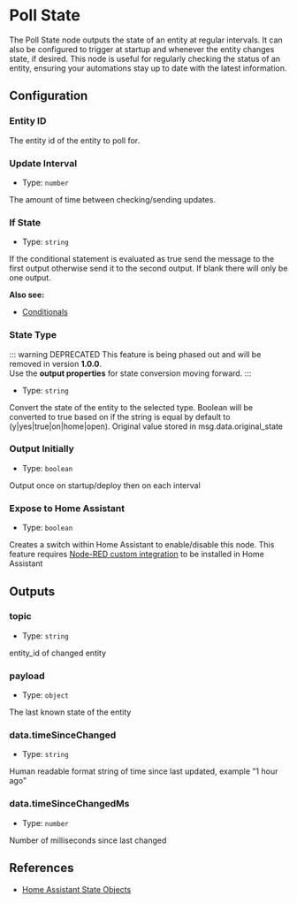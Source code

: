 # Poll State

The Poll State node outputs the state of an entity at regular intervals. It can also be configured to trigger at startup and whenever the entity changes state, if desired. This node is useful for regularly checking the status of an entity, ensuring your automations stay up to date with the latest information.

## Configuration

### Entity ID <Badge text="required"/>

The entity id of the entity to poll for.

### Update Interval

- Type: `number`

The amount of time between checking/sending updates.

### If State

- Type: `string`

If the conditional statement is evaluated as true send the message to the first output otherwise send it to the second output. If blank there will only be one output.

**Also see:**

- [Conditionals](/guide/conditionals.md)

### State Type

::: warning DEPRECATED
This feature is being phased out and will be removed in version **1.0.0**.  
Use the **output properties** for state conversion moving forward.
:::

- Type: `string`

Convert the state of the entity to the selected type. Boolean will be converted to true based on if the string is equal by default to (y|yes|true|on|home|open). Original value stored in msg.data.original_state

### Output Initially

- Type: `boolean`

Output once on startup/deploy then on each interval

### Expose to Home Assistant

- Type: `boolean`

Creates a switch within Home Assistant to enable/disable this node. This feature requires [Node-RED custom integration](https://github.com/zachowj/hass-node-red) to be installed in Home Assistant

## Outputs

### topic

- Type: `string`

entity_id of changed entity

### payload

- Type: `object`

The last known state of the entity

### data.timeSinceChanged

- Type: `string`

Human readable format string of time since last updated, example "1 hour ago"

### data.timeSinceChangedMs

- Type: `number`

Number of milliseconds since last changed

## References

- [Home Assistant State Objects](https://home-assistant.io/docs/configuration/state_object/)
